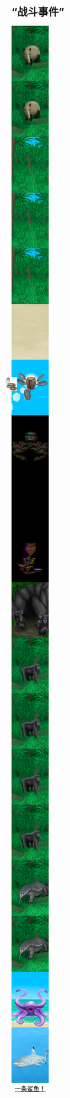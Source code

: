 # “战斗事件”  
<div style="display:inline-block"><div class="gamedatalist" style="text-align:center;;min-height:0px;"><div class="gamecard" style="width:100px; height:150px;"><a href="Event_BoarFight.md" style="color:black"><img decoding="async" src="Sprite/BoarEvent.png" class="cardimage" style="max-width:100px;max-height:150px;"><span style="font-size: 16.666666666666668px;">一头野猪！</span></a></div></div><div class="gamedatalist" style="text-align:center;;min-height:0px;"><div class="gamecard" style="width:100px; height:150px;"><a href="Event_BoarFightRaid.md" style="color:black"><img decoding="async" src="Sprite/BoarEvent.png" class="cardimage" style="max-width:100px;max-height:150px;"><span style="font-size: 16.666666666666668px;">一头野猪！</span></a></div></div><div class="gamedatalist" style="text-align:center;;min-height:0px;"><div class="gamecard" style="width:100px; height:150px;"><a href="Event_BoarTrailLost.md" style="color:black"><img decoding="async" src="Sprite/Jungle.png" class="cardimage" style="max-width:100px;max-height:150px;"><span style="font-size: 16.666666666666668px;">我跟丢了踪迹……</span></a></div></div><div class="gamedatalist" style="text-align:center;;min-height:0px;"><div class="gamecard" style="width:100px; height:150px;"><a href="Event_BoarTrailOld.md" style="color:black"><img decoding="async" src="Sprite/Jungle.png" class="cardimage" style="max-width:100px;max-height:150px;"><span style="font-size: 16.666666666666668px;">老旧的踪迹</span></a></div></div><div class="gamedatalist" style="text-align:center;;min-height:0px;"><div class="gamecard" style="width:100px; height:150px;"><a href="Event_BoarTrailRecent.md" style="color:black"><img decoding="async" src="Sprite/Jungle.png" class="cardimage" style="max-width:100px;max-height:150px;"><span style="font-size: 16.666666666666668px;">近期的踪迹</span></a></div></div><div class="gamedatalist" style="text-align:center;;min-height:0px;"><div class="gamecard" style="width:100px; height:150px;"><a href="Event_CobraFight.md" style="color:black"><img class="bg" decoding="async" src="Sprite/BG_SandFront.png" href="a.md" style="max-width:100px;max-height:150px;"><img decoding="async" src="Sprite/SpittingCobra.png" class="cardimageNoBack" style="transform: translate(-50%, 0%) scale(0.2932551319648094);"><span style="font-size: 16.666666666666668px;">喷毒眼镜蛇！</span></a></div></div><div class="gamedatalist" style="text-align:center;;min-height:0px;"><div class="gamecard" style="width:100px; height:150px;"><a href="Event_DroneFight.md" style="color:black"><img decoding="async" src="Sprite/Drone.png" class="cardimage" style="max-width:100px;max-height:150px;"><span style="font-size: 16.666666666666668px;">攻击无人机！</span></a></div></div><div class="gamedatalist" style="text-align:center;;min-height:0px;"><div class="gamecard" style="width:100px; height:150px;"><a href="Event_EnemyFight.md" style="color:black"><img decoding="async" src="Sprite/Enemy.png" class="cardimage" style="max-width:100px;max-height:150px;"><span style="font-size: 16.666666666666668px;">宿敌来了！</span></a></div></div><div class="gamedatalist" style="text-align:center;;min-height:0px;"><div class="gamecard" style="width:100px; height:150px;"><a href="Event_EnemyPresence.md" style="color:black"><img decoding="async" src="Sprite/Darkness.png" class="cardimage" style="max-width:100px;max-height:150px;"><span style="font-size: 16.666666666666668px;">我感觉到某种“存在”……</span></a></div></div><div class="gamedatalist" style="text-align:center;;min-height:0px;"><div class="gamecard" style="width:100px; height:150px;"><a href="Event_HunterFight.md" style="color:black"><img decoding="async" src="Sprite/Hunter.png" class="cardimage" style="max-width:100px;max-height:150px;"><span style="font-size: 16.666666666666668px;">猎手来了</span></a></div></div><div class="gamedatalist" style="text-align:center;;min-height:0px;"><div class="gamecard" style="width:100px; height:150px;"><a href="Event_MacaqueDenFight.md" style="color:black"><img decoding="async" src="Sprite/MacaqueDen.png" class="cardimage" style="max-width:100px;max-height:150px;"><span style="font-size: 16.666666666666668px;">猕猴们攻击了你！</span></a></div></div><div class="gamedatalist" style="text-align:center;;min-height:0px;"><div class="gamecard" style="width:100px; height:150px;"><a href="Event_MacaqueFight.md" style="color:black"><img decoding="async" src="Sprite/MacaqueEvent.png" class="cardimage" style="max-width:100px;max-height:150px;"><span style="font-size: 16.666666666666668px;">一只猕猴！</span></a></div></div><div class="gamedatalist" style="text-align:center;;min-height:0px;"><div class="gamecard" style="width:100px; height:150px;"><a href="Event_MacaqueFightRaid.md" style="color:black"><img decoding="async" src="Sprite/MacaqueEvent.png" class="cardimage" style="max-width:100px;max-height:150px;"><span style="font-size: 16.666666666666668px;">一只猕猴！</span></a></div></div><div class="gamedatalist" style="text-align:center;;min-height:0px;"><div class="gamecard" style="width:100px; height:150px;"><a href="Event_MacaqueRaid.md" style="color:black"><img decoding="async" src="Sprite/MacaqueEvent.png" class="cardimage" style="max-width:100px;max-height:150px;"><span style="font-size: 16.666666666666668px;">一只猕猴！</span></a></div></div><div class="gamedatalist" style="text-align:center;;min-height:0px;"><div class="gamecard" style="width:100px; height:150px;"><a href="Event_MacaqueUndeadFight.md" style="color:black"><img decoding="async" src="Sprite/MacaqueEvent.png" class="cardimage" style="max-width:100px;max-height:150px;"><span style="font-size: 16.666666666666668px;">一只猕猴！</span></a></div></div><div class="gamedatalist" style="text-align:center;;min-height:0px;"><div class="gamecard" style="width:100px; height:150px;"><a href="Event_MonitorFight.md" style="color:black"><img decoding="async" src="Sprite/MonitorEvent.png" class="cardimage" style="max-width:100px;max-height:150px;"><span style="font-size: 16.666666666666668px;">一头巨蜥！</span></a></div></div><div class="gamedatalist" style="text-align:center;;min-height:0px;"><div class="gamecard" style="width:100px; height:150px;"><a href="Event_MonitorRaid.md" style="color:black"><img decoding="async" src="Sprite/MonitorEvent.png" class="cardimage" style="max-width:100px;max-height:150px;"><span style="font-size: 16.666666666666668px;">一头巨蜥！</span></a></div></div><div class="gamedatalist" style="text-align:center;;min-height:0px;"><div class="gamecard" style="width:100px; height:150px;"><a href="Event_SeahoundFight.md" style="color:black"><img decoding="async" src="Sprite/Seahound.png" class="cardimage" style="max-width:100px;max-height:150px;"><span style="font-size: 16.666666666666668px;">一头海怪！</span></a></div></div><div class="gamedatalist" style="text-align:center;;min-height:0px;"><div class="gamecard" style="width:100px; height:150px;"><a href="Event_SharkFight.md" style="color:black"><img decoding="async" src="Sprite/SharkEvent.png" class="cardimage" style="max-width:100px;max-height:150px;"><span style="font-size: 16.666666666666668px;">一条鲨鱼！</span></a></div></div></div>  
  


<script>document.title="“战斗事件” - 卡牌生存百科 Card Survival Wiki";</script>